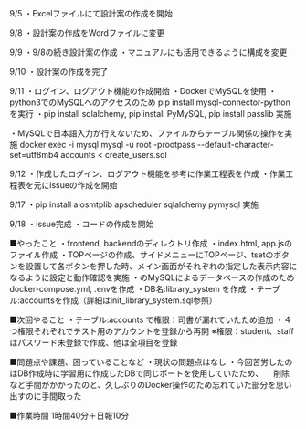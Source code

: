 9/5
・Excelファイルにて設計案の作成を開始

9/8
・設計案の作成をWordファイルに変更

9/9
・9/8の続き設計案の作成
・マニュアルにも活用できるように構成を変更

9/10
・設計案の作成を完了

9/11
・ログイン、ログアウト機能の作成開始
・DockerでMySQLを使用
・python3でのMySQLへのアクセスのため pip install mysql-connector-python を実行
・pip install sqlalchemy, pip install PyMySQL, pip install passlib 実施

・MySQLで日本語入力が行えないため、ファイルからテーブル関係の操作を実施
docker exec -i mysql mysql -u root -prootpass --default-character-set=utf8mb4 accounts < create_users.sql        

9/12
・作成したログイン、ログアウト機能を参考に作業工程表を作成
・作業工程表を元にissueの作成を開始

9/17
・pip install aiosmtplib apscheduler sqlalchemy pymysql 実施

9/18
・issue完成
・コードの作成を開始

■やったこと
・frontend, backendのディレクトリ作成
・index.html, app.jsのファイル作成
・TOPページの作成、サイドメニューにTOPページ、tsetのボタンを設置して各ボタンを押した時、メイン画面がそれぞれの指定した表示内容になるように設定と動作確認を実施
・のMySQLによるデータベースの作成のためdocker-compose.yml, .envを作成
・DB名:library_system を作成
・テーブル:accountsを作成（詳細はinit_library_system.sql参照）

■次回やること
・テーブル:accounts で権限：司書が漏れていたため追加
・４つ権限それぞれでテスト用のアカウントを登録から再開
※権限：student、staffはパスワード未登録で作成、他は全項目を登録

■問題点や課題、困っていることなど
・現状の問題点はなし
・今回苦労したのはDB作成時に学習用に作成したDBで同じポートを使用していたため、
　削除など手間がかかったのと、久しぶりのDocker操作のため忘れていた部分を思い出すのに手間取った

■作業時間
1時間40分＋日報10分

